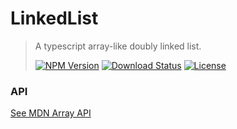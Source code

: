 # LinkedList

<!-- prettier-ignore -->
> A typescript array-like doubly linked list.
>
> [![NPM Version][npm-image]][npm-url]
> [![Download Status][download-image]][npm-url]
> [![License][license-image]][license-url]

### API

[See MDN Array API](https://developer.mozilla.org/zh-CN/docs/Web/JavaScript/Reference/Global_Objects/Array)

[npm-image]: https://img.shields.io/npm/v/@nuintun/linked-list?style=flat-square
[npm-url]: https://www.npmjs.org/package/@nuintun/linked-list
[download-image]: https://img.shields.io/npm/dm/@nuintun/linked-list?style=flat-square
[license-image]: https://img.shields.io/github/license/nuintun/LinkedList?style=flat-square
[license-url]: https://github.com/nuintun/LinkedList/blob/main/LICENSE
